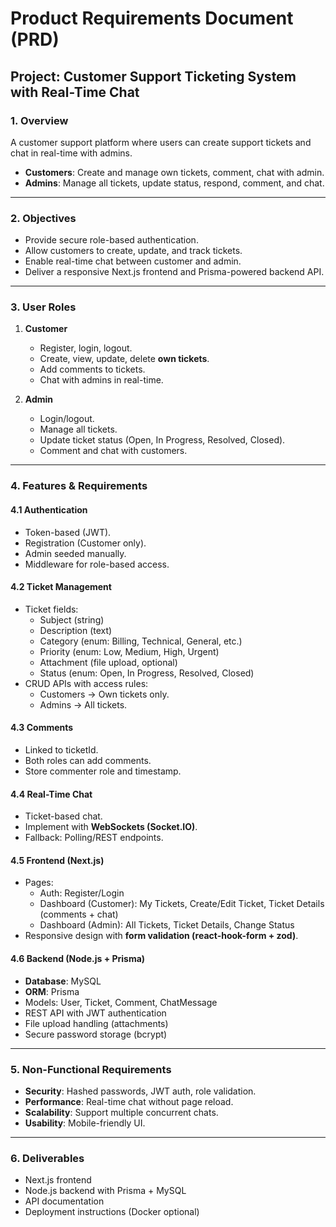 # Product Requirements Document (PRD)

## Project: Customer Support Ticketing System with Real-Time Chat

### 1. Overview
A customer support platform where users can create support tickets and chat in real-time with admins.  
- **Customers**: Create and manage own tickets, comment, chat with admin.  
- **Admins**: Manage all tickets, update status, respond, comment, and chat.  

---

### 2. Objectives
- Provide secure role-based authentication.  
- Allow customers to create, update, and track tickets.  
- Enable real-time chat between customer and admin.  
- Deliver a responsive Next.js frontend and Prisma-powered backend API.  

---

### 3. User Roles
1. **Customer**
   - Register, login, logout.  
   - Create, view, update, delete **own tickets**.  
   - Add comments to tickets.  
   - Chat with admins in real-time.  

2. **Admin**
   - Login/logout.  
   - Manage all tickets.  
   - Update ticket status (Open, In Progress, Resolved, Closed).  
   - Comment and chat with customers.  

---

### 4. Features & Requirements

#### 4.1 Authentication
- Token-based (JWT).  
- Registration (Customer only).  
- Admin seeded manually.  
- Middleware for role-based access.  

#### 4.2 Ticket Management
- Ticket fields:  
  - Subject (string)  
  - Description (text)  
  - Category (enum: Billing, Technical, General, etc.)  
  - Priority (enum: Low, Medium, High, Urgent)  
  - Attachment (file upload, optional)  
  - Status (enum: Open, In Progress, Resolved, Closed)  
- CRUD APIs with access rules:  
  - Customers → Own tickets only.  
  - Admins → All tickets.  

#### 4.3 Comments
- Linked to ticketId.  
- Both roles can add comments.  
- Store commenter role and timestamp.  

#### 4.4 Real-Time Chat
- Ticket-based chat.  
- Implement with **WebSockets (Socket.IO)**.  
- Fallback: Polling/REST endpoints.  

#### 4.5 Frontend (Next.js)
- Pages:  
  - Auth: Register/Login  
  - Dashboard (Customer): My Tickets, Create/Edit Ticket, Ticket Details (comments + chat)  
  - Dashboard (Admin): All Tickets, Ticket Details, Change Status  
- Responsive design with **form validation (react-hook-form + zod)**.  

#### 4.6 Backend (Node.js + Prisma)
- **Database**: MySQL  
- **ORM**: Prisma  
- Models: User, Ticket, Comment, ChatMessage  
- REST API with JWT authentication  
- File upload handling (attachments)  
- Secure password storage (bcrypt)  

---

### 5. Non-Functional Requirements
- **Security**: Hashed passwords, JWT auth, role validation.  
- **Performance**: Real-time chat without page reload.  
- **Scalability**: Support multiple concurrent chats.  
- **Usability**: Mobile-friendly UI.  

---

### 6. Deliverables
- Next.js frontend  
- Node.js backend with Prisma + MySQL  
- API documentation  
- Deployment instructions (Docker optional)  
